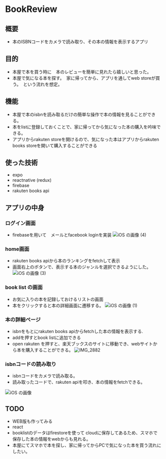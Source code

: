 # BookReview
 
## 概要
* 本のISBNコードをカメラで読み取り、その本の情報を表示するアプリ

## 目的
* 本屋で本を買う時に　本のレビューを簡単に見れたら嬉しいと思った。
* 本屋で気になる本を探す。　家に帰ってから、アプリを通してweb storeが買う。　という流れを想定。

## 機能
* 本屋で本のisbnを読み取るだけの簡単な操作で本の情報を見ることができる。
* 本をlistに登録しておくことで、家に帰ってから気になった本の購入を吟味できる。
* アプリからrakuten storeを開けるので、気になった本はアプリからrakuten books storeを開いて購入することができる

## 使った技術
* expo
* reactnative (redux)
* firebase
* rakuten books api

## アプリの中身
### ログイン画面
* firebaseを用いて　メールとfacebook loginを実装
![iOS の画像 (4)](https://user-images.githubusercontent.com/43738558/81901628-c7d14f00-95f9-11ea-9b61-7879d97eefa8.png)
### home画面
* rakuten books apiから本のランキングをfetchして表示
* 画面右上のボタンで、表示する本のジャンルを選択できるようにした。
![iOS の画像 (3)](https://user-images.githubusercontent.com/43738558/81901632-c99b1280-95f9-11ea-81fb-b2d68d0be3c3.png)

### book list の画面
* お気に入りの本を記録しておけるリストの画面
* 本をクリックすると本の詳細画面に遷移する。
![iOS の画像 (1)](https://user-images.githubusercontent.com/43738558/81901638-cb64d600-95f9-11ea-905f-a3040d9aa759.png)

### 本の詳細ページ
* isbnをもとにrakuten books apiからfetchした本の情報を表示する.
* addを押すとbook listに追加できる
* open rakuten を押すと、楽天ブックスのサイトに移動でき、webサイトから本を購入することができる。
![IMG_2882](https://user-images.githubusercontent.com/43738558/86473426-d3303380-bd7b-11ea-9fea-d60efeb87aaf.PNG)


### isbnコードの読み取り
* isbnコードをカメラで読み取る。
* 読み取ったコードで、rakuten apiを叩き、本の情報をfetchできる。

![iOS の画像](https://user-images.githubusercontent.com/43738558/81901641-cd2e9980-95f9-11ea-9ed9-f91c2adb50e8.png)

## TODO
* WEB版も作ってみる
 * react
 * booklistのデータはfirestoreを使って cloudに保存してあるため、スマホで保存した本の情報をwebからも見れる。
 * 本屋にてスマホで本を探し、家に帰ってからPCで気になった本を買う流れにしたい。
